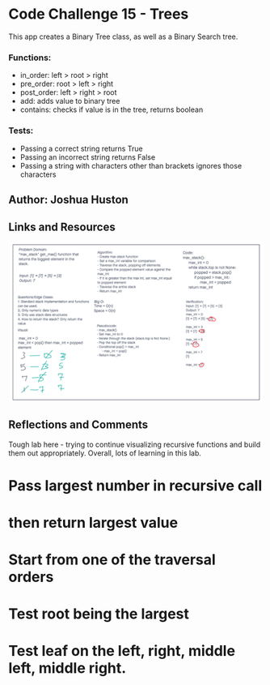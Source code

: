 # Code Challenge 15 - Trees

This app creates a Binary Tree class, as well as a Binary Search tree.

### Functions:

- in_order: left > root > right
- pre_order: root > left > right
- post_order: left > right > root
- add: adds value to binary tree
- contains: checks if value is in the tree, returns boolean

### Tests:

- Passing a correct string returns True
- Passing an incorrect string returns False
- Passing a string with characters other than brackets ignores those characters

## Author: Joshua Huston

## Links and Resources

![Whiteboard](/python/img/code-challenge-15.png)

## Reflections and Comments

Tough lab here - trying to continue visualizing recursive functions and build them out appropriately. Overall, lots of learning in this lab.


# Pass largest number in recursive call
# then return largest value
# Start from one of the traversal orders
# Test root being the largest
# Test leaf on the left, right, middle left, middle right.
